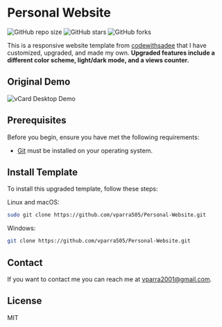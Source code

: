 # Personal Website

![GitHub repo size](https://img.shields.io/github/repo-size/vparra505/Personal-Website)
![GitHub stars](https://img.shields.io/github/stars/vparra505/Personal-Website?style=social)
![GitHub forks](https://img.shields.io/github/forks/vparra505/Personal-Website?style=social)
<!-- [![Twitter Follow](https://img.shields.io/twitter/follow/vparra505?style=social)](https://twitter.com/intent/follow?screen_name=vparra505)
[![YouTube Video Views](https://img.shields.io/youtube/views/SoxmIlgf2zM?style=social)](https://youtu.be/SoxmIlgf2zM)  -->

This is a responsive website template from [codewithsadee](https://youtu.be/SoxmIlgf2zM) that I have customized, upgraded, and made my own. **Upgraded features include a different color scheme, light/dark mode, and a views counter.**

## Original Demo

![vCard Desktop Demo](./website-demo-image/desktop.png "Desktop Demo")
<!-- ![vCard Mobile Demo](./website-demo-image/mobile.png "Mobile Demo")  -->

## Prerequisites

Before you begin, ensure you have met the following requirements:

* [Git](https://git-scm.com/downloads "Download Git") must be installed on your operating system.

## Install Template

To install this upgraded template, follow these steps:

Linux and macOS:

```bash
sudo git clone https://github.com/vparra505/Personal-Website.git
```

Windows:

```bash
git clone https://github.com/vparra505/Personal-Website.git
```

## Contact

If you want to contact me you can reach me at vparra2001@gmail.com.

## License

MIT
